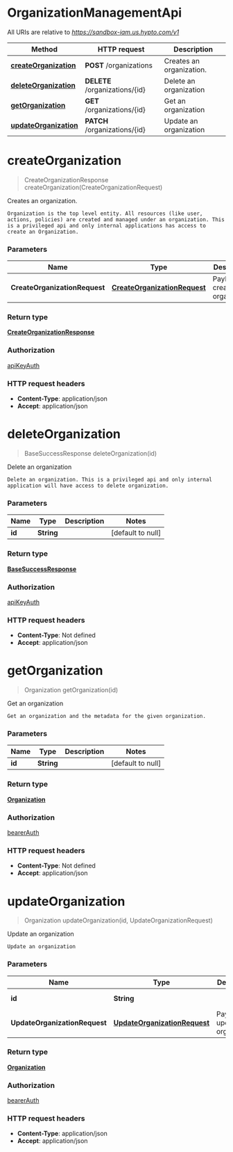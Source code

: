 # OrganizationManagementApi

All URIs are relative to *https://sandbox-iam.us.hypto.com/v1*

Method | HTTP request | Description
------------- | ------------- | -------------
[**createOrganization**](OrganizationManagementApi.md#createOrganization) | **POST** /organizations | Creates an organization.
[**deleteOrganization**](OrganizationManagementApi.md#deleteOrganization) | **DELETE** /organizations/{id} | Delete an organization
[**getOrganization**](OrganizationManagementApi.md#getOrganization) | **GET** /organizations/{id} | Get an organization
[**updateOrganization**](OrganizationManagementApi.md#updateOrganization) | **PATCH** /organizations/{id} | Update an organization


<a name="createOrganization"></a>
# **createOrganization**
> CreateOrganizationResponse createOrganization(CreateOrganizationRequest)

Creates an organization.

    Organization is the top level entity. All resources (like user, actions, policies) are created and managed under an organization. This is a privileged api and only internal applications has access to create an Organization.

### Parameters

Name | Type | Description  | Notes
------------- | ------------- | ------------- | -------------
 **CreateOrganizationRequest** | [**CreateOrganizationRequest**](../Models/CreateOrganizationRequest.md)| Payload to create organization |

### Return type

[**CreateOrganizationResponse**](../Models/CreateOrganizationResponse.md)

### Authorization

[apiKeyAuth](../README.md#apiKeyAuth)

### HTTP request headers

- **Content-Type**: application/json
- **Accept**: application/json

<a name="deleteOrganization"></a>
# **deleteOrganization**
> BaseSuccessResponse deleteOrganization(id)

Delete an organization

    Delete an organization. This is a privileged api and only internal application will have access to delete organization.

### Parameters

Name | Type | Description  | Notes
------------- | ------------- | ------------- | -------------
 **id** | **String**|  | [default to null]

### Return type

[**BaseSuccessResponse**](../Models/BaseSuccessResponse.md)

### Authorization

[apiKeyAuth](../README.md#apiKeyAuth)

### HTTP request headers

- **Content-Type**: Not defined
- **Accept**: application/json

<a name="getOrganization"></a>
# **getOrganization**
> Organization getOrganization(id)

Get an organization

    Get an organization and the metadata for the given organization.

### Parameters

Name | Type | Description  | Notes
------------- | ------------- | ------------- | -------------
 **id** | **String**|  | [default to null]

### Return type

[**Organization**](../Models/Organization.md)

### Authorization

[bearerAuth](../README.md#bearerAuth)

### HTTP request headers

- **Content-Type**: Not defined
- **Accept**: application/json

<a name="updateOrganization"></a>
# **updateOrganization**
> Organization updateOrganization(id, UpdateOrganizationRequest)

Update an organization

    Update an organization

### Parameters

Name | Type | Description  | Notes
------------- | ------------- | ------------- | -------------
 **id** | **String**|  | [default to null]
 **UpdateOrganizationRequest** | [**UpdateOrganizationRequest**](../Models/UpdateOrganizationRequest.md)| Payload to update organization |

### Return type

[**Organization**](../Models/Organization.md)

### Authorization

[bearerAuth](../README.md#bearerAuth)

### HTTP request headers

- **Content-Type**: application/json
- **Accept**: application/json


